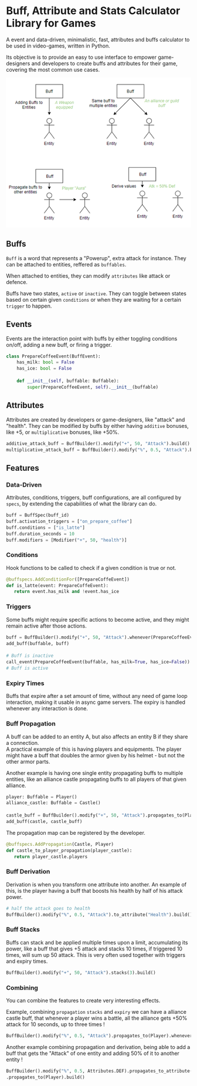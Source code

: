 
# Buff, Attribute and Stats Calculator Library for Games
  
A event and data-driven, minimalistic, fast, attributes and buffs calculator to be used in video-games, written in Python.  
  
Its objective is to provide an easy to use interface to empower game-designers and developers to create buffs and attributes for their game, covering the most common use cases.  

![Image](Diagram.png)

## Buffs  
  
`Buff` is a word that represents a "Powerup", extra attack for instance. They can be attached to entities, reffered as `buffables`.

When attached to entities, they can modify `attributes` like attack or defence.
  
Buffs have two states, `active` or `inactive`. They can toggle between states based on certain given `conditions` or when  they are waiting for a certain `trigger` to happen.  

## Events

Events are the interaction point with buffs by either toggling conditions on/off, adding a new buff, or firing a trigger.

```python
class PrepareCoffeeEvent(BuffEvent):  
	has_milk: bool = False
	has_ice: bool = False
    
    def __init__(self, buffable: Buffable):  
        super(PrepareCoffeeEvent, self).__init__(buffable)
```

## Attributes

Attributes are created by developers or game-designers, like "attack" and "health". They can be modified by buffs by either having `additive` bonuses, like +5, or `multiplicative` bonuses, like +50%.

```python
additive_attack_buff = BuffBuilder().modify("+", 50, "Attack").build()
multiplicative_attack_buff = BuffBuilder().modify("%", 0.5, "Attack").build()
```
  
## Features  
  
### Data-Driven
  
Attributes, conditions, triggers, buff configurations, are all configured by `specs`, by extending the capabilities of what the library can do.

```python
buff = BuffSpec(buff_id)  
buff.activation_triggers = ["on_prepare_coffee"]  
buff.conditions = ["is_latte"] 
buff.duration_seconds = 10  
buff.modifiers = [Modifier("+", 50, "health")]  
```

### Conditions

Hook functions to be called to check if a given condition is true or not.

```python
@buffspecs.AddConditionFor([PrepareCoffeEvent])  
def is_latte(event: PrepareCoffeEvent):  
   return event.has_milk and !event.has_ice
```

### Triggers  
  
Some buffs might require specific actions to become active, and they might remain active after those actions. 
 ```python
buff = BuffBuilder().modify("+", 50, "Attack").whenever(PrepareCoffeeEvent).only_if("is_latte").build()
add_buff(buffable, buff)

# Buff is inactive 
call_event(PrepareCoffeeEvent(buffable, has_milk=True, has_ice=False))
# Buff is active
 ```

### Expiry Times  
  
Buffs that expire after a set amount of time, without any need of game loop interaction, making it usable in async game servers. The expiry is handled whenever any interaction is done.


### Buff Propagation  

A buff can be added to an entity A, but also affects an entity B if they share a connection.  
A practical example of this is having players and equipments. The player might have a buff that doubles the armor given by his helmet - but not the other armor parts.

Another example is having one single entity propagating buffs to multiple entities, like an alliance castle propagating buffs to all players of that given alliance.

```python
player: Buffable = Player()  
alliance_castle: Buffable = Castle()  
  
castle_buff = BuffBuilder().modify("+", 50, "Attack").propagates_to(Player).build()
add_buff(castle, castle_buff)
```

The propagation map can be registered by the developer.

```python
@buffspecs.AddPropagation(Castle, Player)  
def castle_to_player_propagation(player_castle):  
   return player_castle.players
```
  
### Buff Derivation  
  
Derivation is when you transform one attribute into another. An example of this, is the player having a buff that boosts his health by half of his attack power.

```python
# half the attack goes to health
BuffBuilder().modify("%", 0.5, "Attack").to_attribute("Health").build()
```
  
### Buff Stacks  
  
Buffs can stack and be applied multiple times upon a limit, accumulating its power, like a buff that gives +5 attack and stacks 10 times, if triggered 10 times, will sum up 50 attack. This is very often used together with triggers and expiry times.

```python
BuffBuilder().modify("+", 50, "Attack").stacks(3).build()
```

### Combining

You can combine the features to create very interesting effects.

Example, combining `propagation` `stacks` and `expiry` we can have a alliance castle buff, that whenever a player wins a battle, all the alliance gets +50% attack for 10 seconds, up to three times !

```python
BuffBuilder().modify("%", 0.5, "Attack").propagates_to(Player).whenever(BattleWonEvent).stacks(3).for_seconds(10).build()
```

Another example combining propagation and derivation, being able to add a buff that gets the "Attack" of one entity and adding 50% of it to another entity !

```python
BuffBuilder().modify("%", 0.5, Attributes.DEF).propagates_to_attribute(Attributes.DEF) \  
.propagates_to(Player).build()
```

